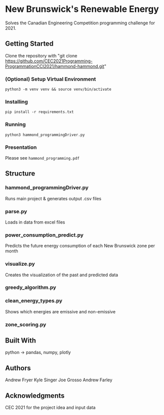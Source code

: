 # New Brunswick's Renewable Energy

Solves the Canadian Engineering Competition programming challenge for 2021.

## Getting Started

Clone the repository with "git clone https://github.com/CEC2021Programming-ProgrammationCCI2021/hammond-hammond.git"

### (Optional) Setup Virtual Environment

`python3 -m venv venv && source venv/bin/activate`

### Installing

`pip install -r requirements.txt`

### Running

`python3 hammond_programmingDriver.py`

### Presentation

Please see `hammond_programming.pdf`

## Structure

### hammond_programmingDriver.py

Runs main project & generates output .csv files

### parse.py

Loads in data from excel files

### power_consumption_predict.py

Predicts the future energy consumption of each New Brunswick zone per month

### visualize.py

Creates the visualization of the past and predicted data

### greedy_algorithm.py

### clean_energy_types.py

Shows which energies are emissive and non-emissive

### zone_scoring.py

## Built With

python -> pandas, numpy, plotly

## Authors

Andrew Fryer
Kyle Singer
Joe Grosso
Andrew Farley

## Acknowledgments

CEC 2021 for the project idea and input data
